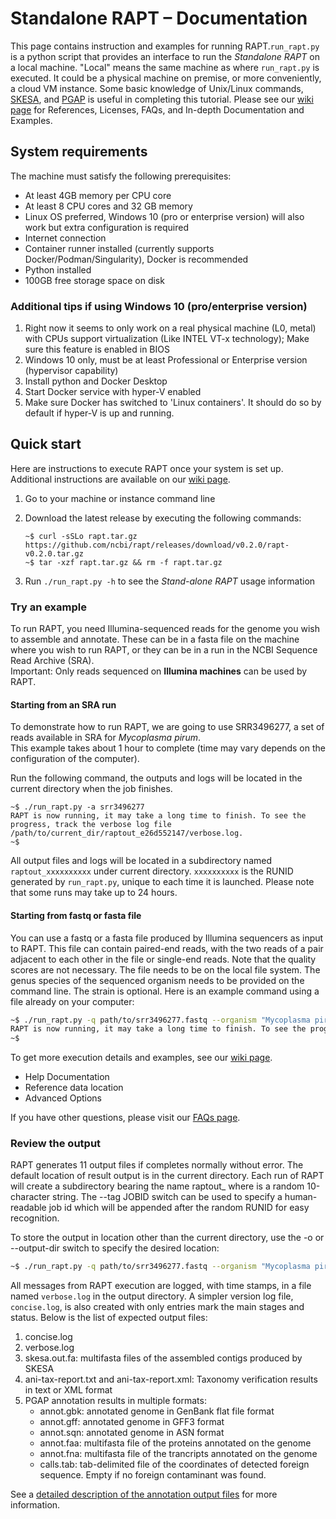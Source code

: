 # Standalone RAPT – Documentation

This page contains instruction and examples for running RAPT.`run_rapt.py` is a python script that provides an interface to run the *Standalone RAPT* on a local machine. "Local" means the same machine as where `run_rapt.py` is executed. It could be a physical machine on premise, or more conveniently, a cloud VM instance.
Some basic knowledge of Unix/Linux commands, [SKESA](https://github.com/ncbi/SKESA), and [PGAP](https://github.com/ncbi/pgap) is useful in completing this tutorial.
Please see our [wiki page](https://github.com/ncbi/rapt/wiki) for References, Licenses, FAQs, and In-depth Documentation and Examples. 


## System requirements

The machine must satisfy the following prerequisites: 

* At least 4GB memory per CPU core<br>
* At least 8 CPU cores and 32 GB memory<br>
* Linux OS preferred, Windows 10 (pro or enterprise version) will also work but extra configuration is required<br>
* Internet connection<br>
* Container runner installed (currently supports Docker/Podman/Singularity), Docker is recommended<br>
* Python installed<br>
* 100GB free storage space on disk<br>


### Additional tips if using Windows 10 (pro/enterprise version)
1. Right now it seems to only work on a real physical machine (L0, metal) with CPUs support virtualization (Like INTEL VT-x technology); Make sure this feature is enabled in BIOS<br>
2. Windows 10 only, must be at least Professional or Enterprise version (hypervisor capability)<br>
3. Install python and Docker Desktop<br>
4. Start Docker service with hyper-V enabled<br>
5. Make sure Docker has switched to 'Linux containers'. It should do so by default if hyper-V is up and running.<br>

## Quick start
Here are instructions to execute RAPT once your system is set up. Additional instructions are available on our [wiki page](https://github.com/ncbi/rapt/wiki/Standalone%20RAPT%20In-depth%20Documentation%20and%20Recommendations.md). 
1. Go to your machine or instance command line<br>
2. Download the latest release by executing the following commands:<br>

    ```
    ~$ curl -sSLo rapt.tar.gz https://github.com/ncbi/rapt/releases/download/v0.2.0/rapt-v0.2.0.tar.gz
    ~$ tar -xzf rapt.tar.gz && rm -f rapt.tar.gz
    ```
3. Run `./run_rapt.py -h` to see the *Stand-alone RAPT* usage information<br>

### Try an example 
To run RAPT, you need Illumina-sequenced reads for the genome you wish to assemble and annotate. These can be in a fasta file on the machine where you wish to run RAPT, or they can be in a run in the NCBI Sequence Read Archive (SRA).<br>
Important: Only reads sequenced on **Illumina machines** can be used by RAPT. 

#### Starting from an SRA run<br>
To demonstrate how to run RAPT, we are going to use SRR3496277, a set of reads available in SRA for *Mycoplasma pirum*.<br>
This example takes about 1 hour to complete (time may vary depends on the configuration of the computer).

Run the following command, the outputs and logs will be located in the current directory when the job finishes.

```
~$ ./run_rapt.py -a srr3496277
RAPT is now running, it may take a long time to finish. To see the progress, track the verbose log file /path/to/current_dir/raptout_e26d552147/verbose.log.
~$ 
```


All output files and logs will be located in a subdirectory named `raptout_xxxxxxxxxx` under current directory. `xxxxxxxxxx` is the RUNID generated by `run_rapt.py`, unique to each time it is launched. Please note that some runs may take up to 24 hours.<br>

#### Starting from fastq or fasta file<br>
You can use a fastq or a fasta file produced by Illumina sequencers as input to RAPT. This file can contain paired-end reads, with the two reads of a pair adjacent to each other in the file or single-end reads. Note that the quality scores are not necessary. The file needs to be on the local file system.
The genus species of the sequenced organism needs to be provided on the command line. The strain is optional.
Here is an example command using a file already on your computer:

```bash
~$ ./run_rapt.py -q path/to/srr3496277.fastq --organism "Mycoplasma pirum" --strain "ATCC 25960"
RAPT is now running, it may take a long time to finish. To see the progress, track the verbose log file /home/username/raptout_d3e7956148/verbose.log.
~$ 
```


To get more execution details and examples, see our [wiki page](https://github.com/ncbi/rapt/wiki/Standalone%20RAPT%20In-depth%20Documentation%20and%20Recommendations.md). 
- Help Documentation<br>
- Reference data location<br>
- Advanced Options

If you have other questions, please visit our [FAQs page](https://github.com/ncbi/rapt/wiki/FAQ.md).

### Review the output<br>

RAPT generates 11 output files if completes normally without error.  The default location of result output is in the current directory. Each run of RAPT will create a subdirectory bearing the name raptout_<RUNID> where <RUNID> is a random 10-character string. The --tag JOBID switch can be used to specify a human-readable job id which will be appended after the random RUNID for easy recognition.

To store the output in location other than the current directory, use the -o or --output-dir switch to specify the desired location:
```bash
~$ ./run_rapt.py -q path/to/srr3496277.fastq --organism "Mycoplasma pirum" --strain "ATCC 25960" --output-dir path/to/output-dir
```


All messages from RAPT execution are logged, with time stamps, in a file named `verbose.log` in the output directory. A simpler version log file, `concise.log`, is also created with only entries mark the main stages and status. Below is the list of expected output files:

1. concise.log<br>
2. verbose.log
3. skesa.out.fa: multifasta files of the assembled contigs produced by SKESA<br>
4. ani-tax-report.txt and ani-tax-report.xml: Taxonomy verification results in text or XML format<br>
5. PGAP annotation results in multiple formats:<br>
   * annot.gbk: annotated genome in GenBank flat file format<br>
   * annot.gff: annotated genome in GFF3 format<br>
   * annot.sqn: annotated genome in ASN format<br>
   * annot.faa: multifasta file of the proteins annotated on the genome<br>
   * annot.fna: multifasta file of the trancripts annotated on the genome<br>
   * calls.tab: tab-delimited file of the coordinates of detected foreign sequence. Empty if no foreign contaminant was found.

See a [detailed description of the annotation output files](https://github.com/ncbi/pgap/wiki/Output-Files) for more information.